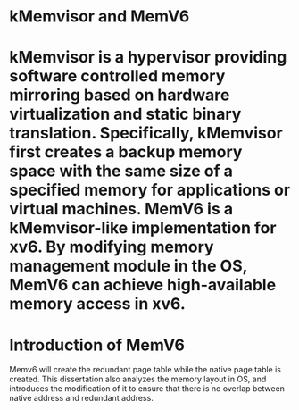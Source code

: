 kMemvisor and MemV6
=========
kMemvisor is a hypervisor providing software controlled memory mirroring based on hardware virtualization and static binary translation. Specifically, kMemvisor first creates a backup memory space with the same size of a specified memory for applications or virtual machines. 
MemV6 is a kMemvisor-like implementation for xv6. By modifying memory management module in the OS, MemV6 can achieve high-available memory access in xv6. 
=========
Introduction of MemV6
=========
Memv6 will create the redundant page table while the native page table is created. This dissertation also analyzes the memory layout in OS, and introduces the modification of it to ensure that there is no overlap between native address and redundant address.
